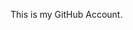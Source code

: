 This is my GitHub Account.

<!---
RubabQaiser1/RubabQaiser1 is a ✨ special ✨ repository because its `README.md` (this file) appears on your GitHub profile.
You can click the Preview link to take a look at your changes.
--->
